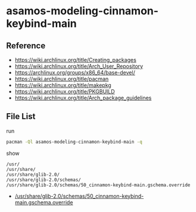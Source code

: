 
# asamos-modeling-cinnamon-keybind-main


## Reference

* https://wiki.archlinux.org/title/Creating_packages
* https://wiki.archlinux.org/title/Arch_User_Repository
* https://archlinux.org/groups/x86_64/base-devel/
* https://wiki.archlinux.org/title/pacman
* https://wiki.archlinux.org/title/makepkg
* https://wiki.archlinux.org/title/PKGBUILD
* https://wiki.archlinux.org/title/Arch_package_guidelines


## File List

run

``` sh
pacman -Ql asamos-modeling-cinnamon-keybind-main -q
```

show

```
/usr/
/usr/share/
/usr/share/glib-2.0/
/usr/share/glib-2.0/schemas/
/usr/share/glib-2.0/schemas/50_cinnamon-keybind-main.gschema.override
```

* [/usr/share/glib-2.0/schemas/50_cinnamon-keybind-main.gschema.override](asset/overlay/usr/share/glib-2.0/schemas/50_cinnamon-keybind-main.gschema.override)

